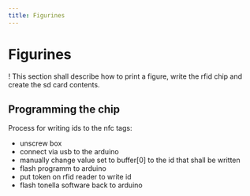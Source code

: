 ```yaml
---
title: Figurines
---
```


# Figurines

! This section shall describe how to print a figure, write the rfid chip and create the sd card contents.

## Programming the chip

Process for writing ids to the nfc tags:

* unscrew box
* connect via usb to the arduino
* manually change value set to buffer[0] to the id that shall be written
* flash programm to arduino
* put token on rfid reader to write id
* flash tonella software back to arduino
